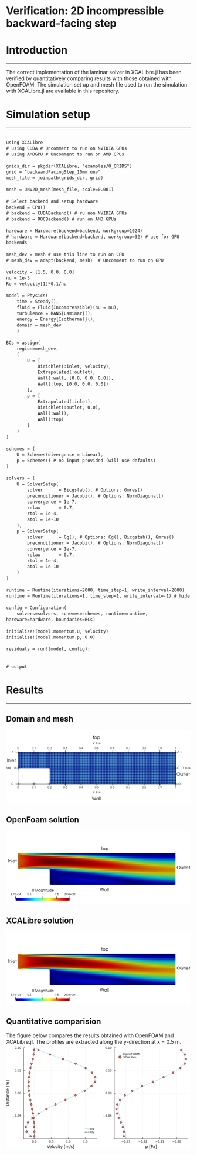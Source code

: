 # Verification: 2D incompressible backward-facing step

# Introduction
---

The correct implementation of the laminar solver in XCALibre.jl has been verified by quantitatively comparing results with those obtained with OpenFOAM. The simulation set up and mesh file used to run the simulation with XCALibre.jl are available in this repository.

# Simulation setup
---

```jldoctest;  filter = r".*"s => s"", output = false

using XCALibre
# using CUDA # Uncomment to run on NVIDIA GPUs
# using AMDGPU # Uncomment to run on AMD GPUs

grids_dir = pkgdir(XCALibre, "examples/0_GRIDS")
grid = "backwardFacingStep_10mm.unv"
mesh_file = joinpath(grids_dir, grid)

mesh = UNV2D_mesh(mesh_file, scale=0.001)

# Select backend and setup hardware
backend = CPU()
# backend = CUDABackend() # ru non NVIDIA GPUs
# backend = ROCBackend() # run on AMD GPUs

hardware = Hardware(backend=backend, workgroup=1024)
# hardware = Hardware(backend=backend, workgroup=32) # use for GPU backends

mesh_dev = mesh # use this line to run on CPU
# mesh_dev = adapt(backend, mesh)  # Uncomment to run on GPU 

velocity = [1.5, 0.0, 0.0]
nu = 1e-3
Re = velocity[1]*0.1/nu

model = Physics(
    time = Steady(),
    fluid = Fluid{Incompressible}(nu = nu),
    turbulence = RANS{Laminar}(),
    energy = Energy{Isothermal}(),
    domain = mesh_dev
    )

BCs = assign(
    region=mesh_dev,
    (
        U = [
            Dirichlet(:inlet, velocity),
            Extrapolated(:outlet),
            Wall(:wall, [0.0, 0.0, 0.0]),
            Wall(:top, [0.0, 0.0, 0.0])
        ],
        p = [
            Extrapolated(:inlet),
            Dirichlet(:outlet, 0.0),
            Wall(:wall),
            Wall(:top)
        ]
    )
)

schemes = (
    U = Schemes(divergence = Linear),
    p = Schemes() # no input provided (will use defaults)
)

solvers = (
    U = SolverSetup(
        solver      = Bicgstab(), # Options: Gmres()
        preconditioner = Jacobi(), # Options: NormDiagonal()
        convergence = 1e-7,
        relax       = 0.7,
        rtol = 1e-4,
        atol = 1e-10
    ),
    p = SolverSetup(
        solver      = Cg(), # Options: Cg(), Bicgstab(), Gmres()
        preconditioner = Jacobi(), # Options: NormDiagonal()
        convergence = 1e-7,
        relax       = 0.7,
        rtol = 1e-4,
        atol = 1e-10
    )
)

runtime = Runtime(iterations=2000, time_step=1, write_interval=2000)
runtime = Runtime(iterations=1, time_step=1, write_interval=-1) # hide

config = Configuration(
    solvers=solvers, schemes=schemes, runtime=runtime, hardware=hardware, boundaries=BCs)

initialise!(model.momentum.U, velocity)
initialise!(model.momentum.p, 0.0)

residuals = run!(model, config);


# output

```

# Results
---

## Domain and mesh

![Simulation domain](figures/01/domain_mesh.png)

## OpenFoam solution
![Simulation domain](figures/01/BFS_OpenFOAM.png)

## XCALibre solution

![Simulation domain](figures/01/BFS_XCALibre.png)

## Quantitative comparision

The figure below compares the results obtained with OpenFOAM and XCALibre.jl. The profiles are extracted along the y-direction at x = 0.5 m. 
![Comparison with OpenFOAM](figures/01/BFS_verification.svg)